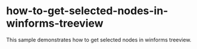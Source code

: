 # how-to-get-selected-nodes-in-winforms-treeview
This sample demonstrates how to get selected nodes in winforms treeview.
